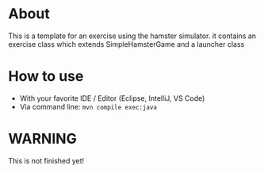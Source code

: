 # About
This is a template for an exercise using the hamster simulator. it contains an exercise class which extends SimpleHamsterGame and a launcher class
# How to use
* With your favorite IDE / Editor (Eclipse, IntelliJ, VS Code)
* Via command line: `mvn compile exec:java`
# WARNING
This is not finished yet!
